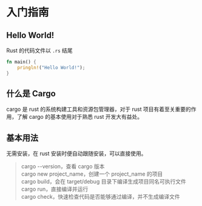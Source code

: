 # 入门指南
## Hello World!
Rust 的代码文件以 `.rs` 结尾
``` rust
fn main() {
    pringln!("Hello World!");
}
``` 

## 什么是 Cargo
cargo 是 rust 的系统构建工具和资源包管理器，对于 rust 项目有着至关重要的作用，了解 cargo 的基本使用对于熟悉 rust 开发大有益处。
## 基本用法
无需安装，在 rust 安装时便自动跟随安装，可以直接使用。
> cargo --version，查看 cargo 版本  
> cargo new project_name，创建一个 project_name 的项目  
> cargo build，会在 target/debug 目录下编译生成项目同名可执行文件  
> cargo run，直接编译并运行  
> cargo check，快速检查代码是否能够通过编译，并不生成编译文件
